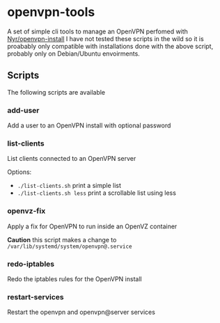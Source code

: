 # openvpn-tools
A set of simple cli tools to manage an OpenVPN perfomed with [Nyr/openvpn-install](https://github.com/Nyr/openvpn-install)
I have not tested these scripts in the wild so it is proabably only compatible with installations done with the above script, probably only on Debian/Ubuntu envoirments.

## Scripts
The following scripts are available

### add-user
Add a user to an OpenVPN install with optional password

### list-clients
List clients connected to an OpenVPN server

Options:
* `./list-clients.sh` print a simple list
* `./list-clients.sh less` print a scrollable list using less

### openvz-fix
Apply a fix for OpenVPN to run inside an OpenVZ container

**Caution** this script makes a change to `/var/lib/systemd/system/openvpn@.service`

### redo-iptables
Redo the iptables rules for the OpenVPN install

### restart-services
Restart the openvpn and openvpn@server services

